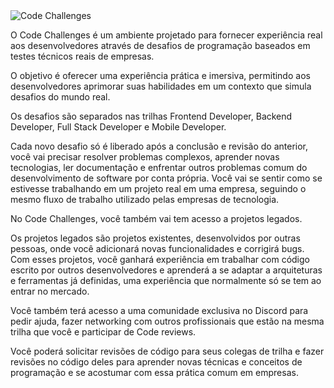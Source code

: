 <img src="https://sa-east-1.graphassets.com/clvfs1ld70bcs07ke07bkdxol/clxcfha33086207lv0j1wex8v" alt="Code Challenges" />

O Code Challenges é um ambiente projetado para fornecer experiência real aos desenvolvedores através de desafios de programação baseados em testes técnicos reais de empresas.

O objetivo é oferecer uma experiência prática e imersiva, permitindo aos desenvolvedores aprimorar suas habilidades em um contexto que simula desafios do mundo real.

Os desafios são separados nas trilhas Frontend Developer, Backend Developer, Full Stack Developer e Mobile Developer.

Cada novo desafio só é liberado após a conclusão e revisão do anterior, você vai precisar resolver problemas complexos, aprender novas tecnologias, ler documentação e enfrentar outros problemas comum do desenvolvimento de software por conta própria. Você vai se sentir como se estivesse trabalhando em um projeto real em uma empresa, seguindo o mesmo fluxo de trabalho utilizado pelas empresas de tecnologia.

No Code Challenges, você também vai tem acesso a projetos legados. 

Os projetos legados são projetos existentes, desenvolvidos por outras pessoas, onde você adicionará novas funcionalidades e corrigirá bugs. Com esses projetos, você ganhará experiência em trabalhar com código escrito por outros desenvolvedores e aprenderá a se adaptar a arquiteturas e ferramentas já definidas, uma experiência que normalmente só se tem ao entrar no mercado.

Você também terá acesso a uma comunidade exclusiva no Discord para pedir ajuda, fazer networking com outros profissionais que estão na mesma trilha que você e participar de Code reviews.

Você poderá solicitar revisões de código para seus colegas de trilha e fazer revisões no código deles para aprender novas técnicas e conceitos de programação e se acostumar com essa prática comum em empresas.
